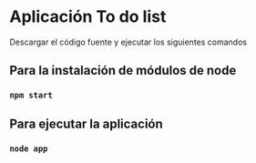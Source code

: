 # Aplicación To do list

Descargar el código fuente y ejecutar los siguientes comandos

## Para la instalación de módulos de node

### `npm start`

## Para ejecutar la aplicación

### `node app`